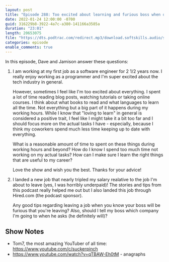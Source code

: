```yaml
---
layout: post
title: "Episode 288: Too excited about learning and furious boss when quitting"
date: 2022-01-24 12:00:00 -0700
guid: 316229b8-3922-4a7c-a380-141166a3585a
duration: "23:01"
length: 20653075
file: "https://dts.podtrac.com/redirect.mp3/download.softskills.audio/sse-288.mp3"
categories: episode
enable_comments: true
---
```


In this episode, Dave and Jamison answer these questions:

1. I am working at my first job as a software engineer for 2 1/2 years now. I really enjoy working as a programmer and I'm super excited about the tech industry in general.
   
   However, sometimes I feel like I'm too excited about everything. I spent a lot of time reading blog posts, watching tutorials or taking online courses. I think about what books to read and what languages to learn all the time. Not everything but a big part of it happens during my working hours. While I know that "loving to learn" in general is considered a positive trait, I feel like I might take it a bit too far and I should focus more on the actual tasks I have - especially, because I think my coworkers spend much less time keeping up to date with everything.
   
   What is a reasonable amount of time to spent on these things during working hours and beyond? How do I know I spend too much time not working on my actual tasks? How can I make sure I learn the right things that are useful to my career?
   
   Love the show and wish you the best. Thanks for your advice!

2. I landed a new job that nearly tripled my salary realative to the job I'm about to leave (yes, I was horribly underpaid)!  The stories and tips from this podcast really helped me out but I also landed this job through Hired.com (the podcast sponsor).
   
   Any good tips regarding leaving a job when you know your boss will be furious that you're leaving? Also, should I tell my boss which company I'm going to when he asks (he definitely will)?

## Show Notes
* Tom7, the most amazing YouTuber of all time: https://www.youtube.com/c/suckerpinch
* https://www.youtube.com/watch?v=qTBAW-Eh0tM - anagraphs
